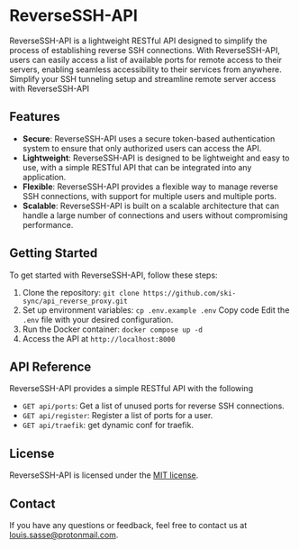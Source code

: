 # ReverseSSH-API

ReverseSSH-API is a lightweight RESTful API designed to simplify the process of establishing reverse SSH connections. With ReverseSSH-API, users can easily access a list of available ports for remote access to their servers, enabling seamless accessibility to their services from anywhere. Simplify your SSH tunneling setup and streamline remote server access with ReverseSSH-API

## Features

- **Secure**: ReverseSSH-API uses a secure token-based authentication system to ensure that only authorized users can access the API.
- **Lightweight**: ReverseSSH-API is designed to be lightweight and easy to use, with a simple RESTful API that can be integrated into any application.
- **Flexible**: ReverseSSH-API provides a flexible way to manage reverse SSH connections, with support for multiple users and multiple ports.
- **Scalable**: ReverseSSH-API is built on a scalable architecture that can handle a large number of connections and users without compromising performance.

## Getting Started

To get started with ReverseSSH-API, follow these steps:

1. Clone the repository: `git clone https://github.com/ski-sync/api_reverse_proxy.git`
2. Set up environment variables:
   `cp .env.example .env`
   Copy code
   Edit the `.env` file with your desired configuration.
3. Run the Docker container: `docker compose up -d`
4. Access the API at `http://localhost:8000`

## API Reference

ReverseSSH-API provides a simple RESTful API with the following

- `GET api/ports`: Get a list of unused ports for reverse SSH connections.
- `GET api/register`: Register a list of ports for a user.
- `GET api/traefik`: get dynamic conf for traefik.

## License

ReverseSSH-API is licensed under the [MIT license](https://opensource.org/licenses/MIT).

## Contact

If you have any questions or feedback, feel free to contact us at [louis.sasse@protonmail.com](mailto:louis.sasse@protonmail.com).

